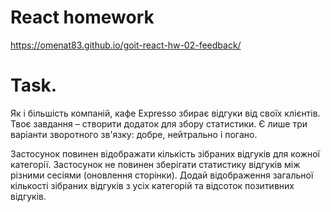 # React homework 
https://omenat83.github.io/goit-react-hw-02-feedback/

# Task.
Як і більшість компаній, кафе Expresso збирає відгуки від своїх клієнтів. Твоє завдання – створити додаток для збору статистики. Є лише три варіанти зворотного зв'язку: добре, нейтрально і погано.

Застосунок повинен відображати кількість зібраних відгуків для кожної категорії. Застосунок не повинен зберігати статистику відгуків між різними сесіями (оновлення сторінки). Додай відображення загальної кількості зібраних відгуків з усіх категорій та відсоток позитивних відгуків.
